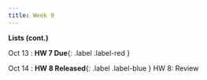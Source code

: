 ```yaml
---
title: Week 9
---
```


**Lists (cont.)**

Oct 13
:  **HW 7 Due**{: .label .label-red }

Oct 14
:  **HW 8 Released**{: .label .label-blue } HW 8: Review

